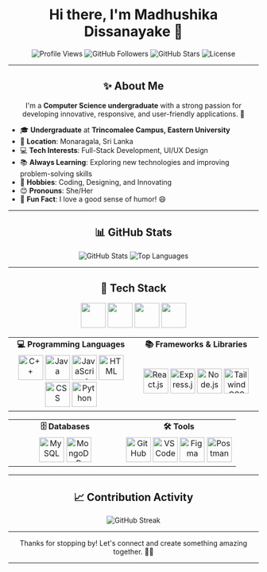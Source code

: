 <h1 align="center">Hi there, I'm Madhushika Dissanayake 👋</h1>

<p align="center">
  <img src="https://komarev.com/ghpvc/?username=madhushikadissanayake&color=brightgreen" alt="Profile Views" />
  <img src="https://img.shields.io/github/followers/madhushikadissanayake?label=Followers" alt="GitHub Followers" />
  <img src="https://img.shields.io/github/stars/madhushikadissanayake?label=Total%20Stars" alt="GitHub Stars" />
  <img src="https://img.shields.io/badge/License-MIT-brightgreen" alt="License" />
</p>

---

<h2 align="center">✨ About Me</h2>

<p align="center">
I'm a <b>Computer Science undergraduate</b> with a strong passion for developing innovative, responsive, and user-friendly applications. 🚀  
</p>

- 🎓 **Undergraduate** at **Trincomalee Campus, Eastern University**  
- 📍 **Location**: Monaragala, Sri Lanka  
- 💻 **Tech Interests**: Full-Stack Development, UI/UX Design 
- 📚 **Always Learning**: Exploring new technologies and improving problem-solving skills  
- 🎨 **Hobbies**: Coding, Designing, and Innovating  
- 😊 **Pronouns**: She/Her  
- 🎉 **Fun Fact**: I love a good sense of humor! 😄  

---

<h2 align="center">📊 GitHub Stats</h2>

<p align="center">
  <img src="https://github-readme-stats.vercel.app/api?username=madhushikadissanayake&show_icons=true&theme=dark" alt="GitHub Stats" />
  <img src="https://github-readme-stats.vercel.app/api/top-langs/?username=madhushikadissanayake&layout=compact&theme=dark" alt="Top Languages" />
</p>

---

<h2 align="center">🚀 Tech Stack</h2>

<p align="center">
  <img src="https://img.icons8.com/external-flatart-icons-outline-flatarticons/64/000000/external-programming-online-learning-flatart-icons-outline-flatarticons.png" width="50" height="50"/>  
  <img src="https://img.icons8.com/external-flatart-icons-outline-flatarticons/64/000000/external-framework-web-development-flatart-icons-outline-flatarticons.png" width="50" height="50"/>
  <img src="https://img.icons8.com/external-flatart-icons-outline-flatarticons/64/000000/external-database-big-data-flatart-icons-outline-flatarticons.png" width="50" height="50"/>
  <img src="https://img.icons8.com/external-flatart-icons-outline-flatarticons/64/000000/external-tools-seo-flatart-icons-outline-flatarticons.png" width="50" height="50"/>
</p>

<div align="center">
  
  <table width="80%">
    <tr>
      <td align="center" width="50%"><strong>💻 Programming Languages</strong></td>
      <td align="center" width="50%"><strong>📚 Frameworks & Libraries</strong></td>
    </tr>
    <tr>
      <td align="center">
        <img src="https://cdn.jsdelivr.net/gh/devicons/devicon/icons/cplusplus/cplusplus-original.svg" title="C++" width="50" height="50"/>  
        <img src="https://cdn.jsdelivr.net/gh/devicons/devicon/icons/java/java-original.svg" title="Java" width="50" height="50"/>
        <img src="https://cdn.jsdelivr.net/gh/devicons/devicon/icons/javascript/javascript-original.svg" title="JavaScript" width="50" height="50"/>
        <img src="https://cdn.jsdelivr.net/gh/devicons/devicon/icons/html5/html5-original.svg" title="HTML" width="50" height="50"/> 
        <img src="https://cdn.jsdelivr.net/gh/devicons/devicon/icons/css3/css3-original.svg" title="CSS" width="50" height="50"/>
        <img src="https://cdn.jsdelivr.net/gh/devicons/devicon/icons/python/python-original.svg" title="Python" width="50" height="50"/>
      </td>
      <td align="center">
        <img src="https://cdn.jsdelivr.net/gh/devicons/devicon/icons/react/react-original.svg" title="React.js" width="50" height="50"/>
        <img src="https://cdn.jsdelivr.net/gh/devicons/devicon/icons/express/express-original.svg" title="Express.js" width="50" height="50"/>
        <img src="https://cdn.jsdelivr.net/gh/devicons/devicon/icons/nodejs/nodejs-original.svg" title="Node.js" width="50" height="50"/>
        <img src="https://img.icons8.com/color/48/000000/tailwind_css.png" title="Tailwind CSS" width="50" height="50"/>
      </td>
    </tr>
  </table>

  <table width="80%">
    <tr>
      <td align="center" width="50%"><strong>🗄️ Databases</strong></td>
      <td align="center" width="50%"><strong>🛠️ Tools</strong></td>
    </tr>
    <tr>
      <td align="center">
        <img src="https://cdn.jsdelivr.net/gh/devicons/devicon/icons/mysql/mysql-original.svg" title="MySQL" width="50" height="50"/>
        <img src="https://cdn.jsdelivr.net/gh/devicons/devicon/icons/mongodb/mongodb-original.svg" title="MongoDB" width="50" height="50"/>
      </td>
      <td align="center">
        <img src="https://cdn.jsdelivr.net/gh/devicons/devicon/icons/github/github-original.svg" title="GitHub" width="50" height="50"/>
        <img src="https://cdn.jsdelivr.net/gh/devicons/devicon/icons/vscode/vscode-original.svg" title="VS Code" width="50" height="50"/>
        <img src="https://img.icons8.com/color/48/000000/figma.png" title="Figma" width="50" height="50"/>
        <img src="https://www.vectorlogo.zone/logos/getpostman/getpostman-icon.svg" title="Postman" width="50" height="50"/>
      </td>
    </tr>
  </table>

</div>

---

<h2 align="center">📈 Contribution Activity</h2>

<p align="center">
  <img src="https://github-readme-streak-stats.herokuapp.com/?user=madhushikadissanayake&theme=dark" alt="GitHub Streak" />
</p>

---

<p align="center">
Thanks for stopping by! Let's connect and create something amazing together. 🚀✨  
</p>

---
